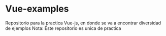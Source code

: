 # Vue-examples
Repositorio para la practica Vue-js, en donde se va a encontrar diversidad de ejemplos
Nota: Este repositorio es unica de practica
